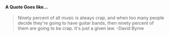 #### A Quote Goes like...
> Ninety percent of all music is always crap, and when too many people decide they're going to have guitar bands, then ninety percent of them are going to be crap. It's just a given law.
> -David Byrne